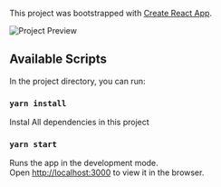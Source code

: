 This project was bootstrapped with [Create React App](https://github.com/facebook/create-react-app).

![Project Preview](./src/getqrcode.png)

## Available Scripts

In the project directory, you can run:

### `yarn install`

Instal All dependencies in this project

### `yarn start`

Runs the app in the development mode.<br />
Open [http://localhost:3000](http://localhost:3000) to view it in the browser.
